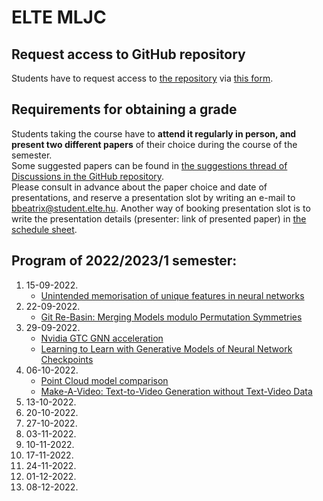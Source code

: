 # ELTE MLJC

## Request access to GitHub repository
Students have to request access to [the repository](https://github.com/csabaiBio/elte_ml_journal_club) via [this form](https://forms.gle/2oJtnUBJ8gReymuU8). 

## Requirements for obtaining a grade  
Students taking the course have to **attend it regularly in person, and present two different papers** of their choice during the course of the semester. <br>
Some suggested papers can be found in [the suggestions thread of Discussions in the GitHub repository](https://github.com/csabaiBio/elte_ml_journal_club/discussions/95). <br>
Please consult in advance about the paper choice and date of presentations, and reserve a presentation slot by writing an e-mail to bbeatrix@student.elte.hu. Another way of booking presentation slot is to write the presentation details (presenter: link of presented paper) in [the schedule sheet](https://docs.google.com/spreadsheets/d/1RKnNpA8xfFrHnoDP68YYs5omItHR3VV3xGJ_dXvnOxE/edit?usp=sharing). <br>

## Program of 2022/2023/1 semester:
1. 15-09-2022.<br>
   - [Unintended memorisation of unique features in neural networks](https://arxiv.org/abs/2205.10079)<br>
2. 22-09-2022. <br>
   - [Git Re-Basin: Merging Models modulo Permutation Symmetries](https://arxiv.org/abs/2209.04836)<br>
3. 29-09-2022. <br> 
   - [Nvidia GTC GNN acceleration](https://www.nvidia.com/gtc/)<br>
   - [Learning to Learn with Generative Models of Neural Network Checkpoints](https://arxiv.org/abs/2209.12892)<br>
4. 06-10-2022. <br> 
   - [Point Cloud model comparison](https://arxiv.org/abs/1612.00593)<br>
   - [Make-A-Video: Text-to-Video Generation without Text-Video Data](https://arxiv.org/abs/2209.14792)<br>
5. 13-10-2022. <br> 
6. 20-10-2022. <br> 
7. 27-10-2022. <br> 
8. 03-11-2022. <br> 
9. 10-11-2022. <br> 
10. 17-11-2022. <br>  
11. 24-11-2022. <br>
12. 01-12-2022. <br> 
13. 08-12-2022. <br>
